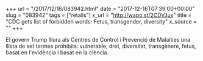 +++
url = "/2017/12/16/083942.html"
date = "2017-12-16T07:39:00+00:00"
slug = "083942"
tags = ["retalls"]
x_url = "http://wapo.st/2CDVJux"
title = "CDC gets list of forbidden words: Fetus, transgender, diversity"
x_source = ""
+++


El govern Trump lliura als Centres de Control i Prevenció de Malalties una llista de set termes prohibits: vulnerable, dret, diversitat, transgènere, fetus, basat en l'evidència i basat en la ciència.
